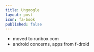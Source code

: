 ```yaml
---
title: Ungoogle
layout: post
icon: fa-book
published: false
---
```


- moved to runbox.com
- android concerns, apps from f-droid
